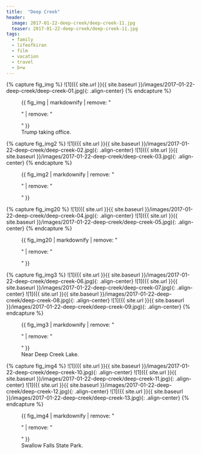 ```yaml
---
title:  "Deep Creek"
header:
  image: 2017-01-22-deep-creek/deep-creek-11.jpg
  teaser: 2017-01-22-deep-creek/deep-creek-11.jpg
tags: 
  - family
  - lifeofkiran
  - film
  - vacation
  - travel
  - b+w
---
```


{% capture fig_img %}
![1]({{ site.url }}{{ site.baseurl }}/images/2017-01-22-deep-creek/deep-creek-01.jpg){: .align-center}
{% endcapture %}

<figure>
    {{ fig_img | markdownify | remove: "<p>" | remove: "</p>" }}
    <figcaption>Trump taking office.</figcaption>
</figure>

{% capture fig_img2 %}
![1]({{ site.url }}{{ site.baseurl }}/images/2017-01-22-deep-creek/deep-creek-02.jpg){: .align-center}
![1]({{ site.url }}{{ site.baseurl }}/images/2017-01-22-deep-creek/deep-creek-03.jpg){: .align-center}
{% endcapture %}

<figure>
    {{ fig_img2 | markdownify | remove: "<p>" | remove: "</p>" }}
</figure>

{% capture fig_img20 %}
![1]({{ site.url }}{{ site.baseurl }}/images/2017-01-22-deep-creek/deep-creek-04.jpg){: .align-center}
![1]({{ site.url }}{{ site.baseurl }}/images/2017-01-22-deep-creek/deep-creek-05.jpg){: .align-center}
{% endcapture %}

<figure class="half">   
    {{ fig_img20 | markdownify | remove: "<p>" | remove: "</p>" }}
</figure>

{% capture fig_img3 %}
![1]({{ site.url }}{{ site.baseurl }}/images/2017-01-22-deep-creek/deep-creek-06.jpg){: .align-center}
![1]({{ site.url }}{{ site.baseurl }}/images/2017-01-22-deep-creek/deep-creek-07.jpg){: .align-center}
![1]({{ site.url }}{{ site.baseurl }}/images/2017-01-22-deep-creek/deep-creek-08.jpg){: .align-center}
![1]({{ site.url }}{{ site.baseurl }}/images/2017-01-22-deep-creek/deep-creek-09.jpg){: .align-center}
{% endcapture %}

<figure>
    {{ fig_img3 | markdownify | remove: "<p>" | remove: "</p>" }}
    <figcaption>Near Deep Creek Lake.</figcaption>
</figure>

{% capture fig_img4 %}
![1]({{ site.url }}{{ site.baseurl }}/images/2017-01-22-deep-creek/deep-creek-10.jpg){: .align-center}
![1]({{ site.url }}{{ site.baseurl }}/images/2017-01-22-deep-creek/deep-creek-11.jpg){: .align-center}
![1]({{ site.url }}{{ site.baseurl }}/images/2017-01-22-deep-creek/deep-creek-12.jpg){: .align-center}
![1]({{ site.url }}{{ site.baseurl }}/images/2017-01-22-deep-creek/deep-creek-13.jpg){: .align-center}
{% endcapture %}

<figure>
    {{ fig_img4 | markdownify | remove: "<p>" | remove: "</p>" }}
    <figcaption>Swallow Falls State Park.</figcaption>
</figure>
